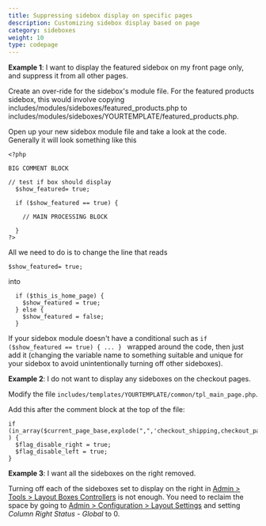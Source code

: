 ```yaml
---
title: Suppressing sidebox display on specific pages 
description: Customizing sidebox display based on page 
category: sideboxes
weight: 10
type: codepage
---
```


**Example 1**: I want to display the featured sidebox on my front page only, and suppress it from all other pages.

Create an over-ride for the sidebox's module file. For the featured products sidebox, this would involve copying includes/modules/sideboxes/featured_products.php to includes/modules/sideboxes/YOURTEMPLATE/featured_products.php.  

Open up your new sidebox module file and take a look at the code. 
Generally it will look something like this  

```
<?php  

BIG COMMENT BLOCK  

// test if box should display  
  $show_featured= true;  

  if ($show_featured == true) {  

    // MAIN PROCESSING BLOCK  

  }  
?>
```

All we need to do is to change the line that reads  

```
$show_featured= true;
```

into  

```
  if ($this_is_home_page) {  
    $show_featured = true;  
  } else {  
    $show_featured = false;  
  }
```

If your sidebox module doesn't have a conditional such as 
`if ($show_featured == true) { ... } ` wrapped around the code, then just add it (changing the variable name to something suitable and unique for your sidebox to avoid unintentionally turning off other sideboxes).

**Example 2**: I do not want to display any sideboxes on the checkout pages. 

Modify the file `includes/templates/YOURTEMPLATE/common/tpl_main_page.php`.

Add this after the comment block at the top of the file: 

```
if (in_array($current_page_base,explode(",",'checkout_shipping,checkout_payment,checkout_confirmation,checkout_success')) ) {
  $flag_disable_right = true;
  $flag_disable_left = true;
}
```

**Example 3**: I want all the sideboxes on the right removed.

Turning off each of the sideboxes set to display on the right in 
[Admin > Tools > Layout Boxes Controllers](/user/admin_pages/tools/layout_boxes_controller/) is not enough.  You need to reclaim the space by going to 
[Admin > Configuration > Layout Settings](/user/admin_pages/configuration/configuration_layoutsettings/) and  setting *Column Right Status - Global* to 0. 

